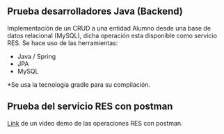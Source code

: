 ## Prueba desarrolladores Java (Backend)
Implementación de un CRUD a una entidad Alumno desde una base de datos relacional (MySQL), dicha operación esta disponible como servicio RES. Se hace uso de las herramientas: 
- Java / Spring
- JPA
- MySQL

*Se usa la tecnología gradle para su compilación.
## Prueba del servicio RES con postman
[Link](https://drive.google.com/file/d/1IPTm5HkWtpbyqyF8KvLzzWHd_XHpmDDS/view?usp=drive_link) de un video demo de las operaciones RES con postman.